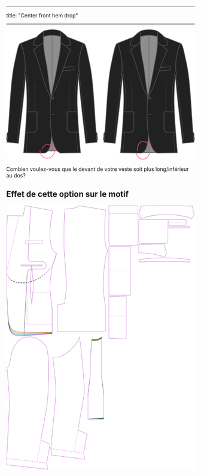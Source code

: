 - - -
title: "Center front hem drop"
- - -

![Décalage de la longueur à l'avant](centerfronthemdrop.svg)

Combien voulez-vous que le devant de votre veste soit plus long/inférieur au dos?

## Effet de cette option sur le motif

![Cette image montre l'effet de cette option en superposant plusieurs variantes qui ont une valeur différente pour cette option](jaeger_centerfronthemdrop_sample.svg "Effet de cette option sur le modèle")

